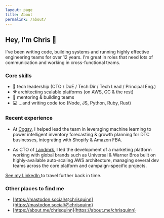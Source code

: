 ```yaml
---
layout: page
title: About
permalink: /about/
---
```


## Hey, I'm Chris 👋

I've been writing code, building systems and running highly effective engineering teams for over 12 years. I'm great in roles that need lots of communication and working in cross-functional teams. 

### Core skills 
- 🎯 tech leadership (CTO / DoE / Tech Dir / Tech Lead / Principal Eng.)
- ⚒️ architecting scalable platforms (on AWS, GC & the rest)
- 👏 mentoring & building teams 
- 💻 ...and writing code too (Node, JS, Python, Ruby, Rust)

### Recent experience
- At [Cogsy](https://cogsy.com/), I helped lead the team in leveraging machine learning to power intelligent inventory forecasting & growth planning for DTC businesses, integrating with Shopify & Amazon FBA.

- As CTO of [Landmrk](https://landmrk.it/), I led the development of a marketing platform working with global brands such as Universal & Warner Bros built on highly-available auto-scaling AWS architecture, managing several dev teams across the core platform and campaign-specific projects. 

[See my LinkedIn ](https://www.linkedin.com/in/chrisquinnr/)to travel further back in time.

### Other places to find me
- [https://mastodon.social/@chrisquinn](https://mastodon.social/@chrisquinn)
- [https://about.me/chrisquinn](https://about.me/chrisquinn)
